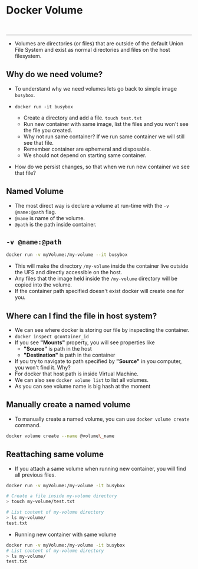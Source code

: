 # Docker Volume

&nbsp;

---

- Volumes are directories (or files) that are outside of the default Union File System and exist as normal directories and files on the host filesystem.

## Why do we need volume?

- To understand why we need volumes lets go back to simple image `busybox`.
- `docker run -it busybox`
    - Create a directory and add a file. `touch test.txt`
    - Run new container with same image, list the files and you won't see the file you created.
    - Why not run same container? If we run same container we will still see that file.
    - Remember container are ephemeral and disposable.
    - We should not depend on starting same container.
    
- How do we persist changes, so that when we run new container we see that file?

## Named Volume

- The most direct way is declare a volume at run-time with the `-v @name:@path` flag.
- `@name` is name of the volume.
- `@path` is the path inside container.

## `-v @name:@path`

```bash
docker run -v myVolume:/my-volume --it busybox
```

- This will make the directory `/my-volume` inside the container live outside the UFS and directly accessible on the host.
- Any files that the image held inside the `/my-volume` directory will be copied into the volume.
- If the container path specified doesn't exist docker will create one for you.

## Where can I find the file in host system?

- We can see where docker is storing our file by inspecting the container.
- `docker inspect @container_id`
- If you see **"Mounts"** property, you will see properties like
    - **"Source"** is path in the host
    - **"Destination"** is path in the container
- If you try to navigate to path specified by **"Source"** in you computer, you won't find it. Why?
- For docker that host path is inside Virtual Machine.
- We can also see `docker volume list` to list all volumes.
- As you can see volume name is big hash at the moment

## Manually create a named volume

- To manually create a named volume, you can use `docker volume create` command.
```bash
docker volume create --name @volume\_name
```

## Reattaching same volume

- If you attach a same volume when running new container, you will find all previous files.
```bash
docker run -v myVolume:/my-volume -it busybox

# Create a file inside my-volume directory
> touch my-volume/test.txt

# List content of my-volume directory
> ls my-volume/
test.txt
```
- Running new container with same volume
```bash
docker run -v myVolume:/my-volume -it busybox
# List content of my-volume directory
> ls my-volume/
test.txt
```
